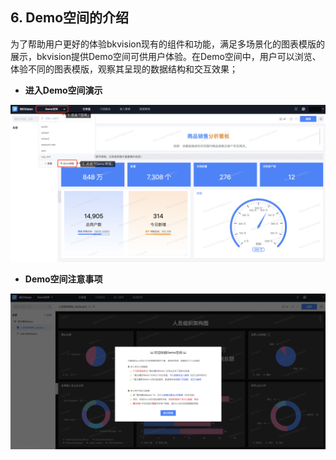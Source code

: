 ## 6. Demo空间的介绍

为了帮助用户更好的体验bkvision现有的组件和功能，满足多场景化的图表模版的展示，bkvision提供Demo空间可供用户体验。在Demo空间中，用户可以浏览、体验不同的图表模版，观察其呈现的数据结构和交互效果；

- **进入Demo空间演示**

![Enter-Demo](media/Enter-Demo.png)

- **Demo空间注意事项**

![Notice-Demo-space](media/Notice-Demo-space.png)